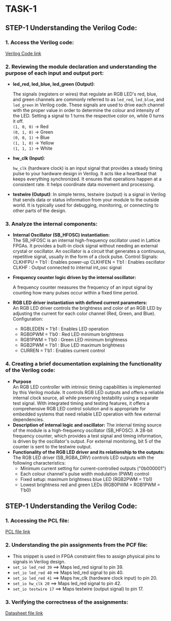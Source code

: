 # TASK-1

## STEP-1 Understanding the Verilog Code:

### **1. Access the Verilog code:**
[Verilog Code link](https://github.com/thesourcerer8/VSDSquadron_FM/blob/main/led_blue/top.v)

### **2. Reviewing the module declaration and understanding the purpose of each input and output port:**
+ **led_red, led_blue, led_green (Output)**:
 
  The signals (registers or wires) that regulate an RGB LED's red, blue, and green channels are commonly referred to as ``led_red``, ``led_blue``, and ``led_green`` in Verilog code.
  These signals are used to drive each channel with the proper value in order to determine the colour and intensity of the LED. Setting a signal to 1 turns the respective color on, while 0 turns it off.  
  ``(1, 0, 0)`` → Red  
  ``(0, 1, 0)`` → Green  
  ``(0, 0, 1)`` → Blue  
  ``(1, 1, 0)`` → Yellow  
  ``(1, 1, 1)`` → White
+ **hw_clk (Input)**:
 
  ``hw_clk`` (hardware clock) is an input signal that provides a steady timing pulse to your hardware design in Verilog. It acts like a heartbeat that keeps everything synchronized. It ensures that operations happen at a consistent rate. It helps coordinate data movement and processing.

+ **testwire (Output)**:
  In simple terms, testwire (output) is a signal in Verilog that sends data or status information from your module to the outside world. It is typically used for debugging, monitoring, or connecting to other parts of the design.

### **3. Analyze the internal components:**

+ **Internal Oscillator (SB_HFOSC) instantiation:**  
  The SB_HFOSC is an internal high-frequency oscillator used in Lattice FPGAs. It provides a built-in clock signal without needing an external crystal or oscillator. An oscillator is a circuit that generates a continuous, repetitive signal, usually in the form of a clock pulse.
  Control Signals:
    CLKHFPU = 1'b1 : Enables power-up
    CLKHFEN = 1'b1 : Enables oscillator
    CLKHF : Output connected to internal int_osc signal
  
+ **Frequency counter logic driven by the internal oscillator:**
  
  A frequency counter measures the frequency of an input signal by counting how many pulses occur within a fixed time period.
  
+ **RGB LED driver instantiation with defined current parameters:**  
  An RGB LED driver controls the brightness and color of an RGB LED by adjusting the current for each color channel (Red, Green, and Blue).
  Configuration:
    + RGBLEDEN = 1'b1 : Enables LED operation
    + RGB0PWM = 1'b0 : Red LED minimum brightness
    + RGB1PWM = 1'b0 : Green LED minimum brightness
    + RGB2PWM = 1'b1 : Blue LED maximum brightness
    + CURREN = 1'b1 : Enables current control
 
 ### **4. Creating a brief documentation explaining the functionality of the Verilog code:** 
 + **Purpose**  
  An RGB LED controller with intrinsic timing capabilities is implemented by this Verilog module.  It controls RGB LED outputs and offers a reliable internal clock source, all while preserving testability using a separate test signal.  With integrated timing and testing features, it offers a comprehensive RGB LED control solution and is appropriate for embedded systems that need reliable LED operation with few external dependencies.
+ **Description of internal logic and oscillator:**
The internal timing source of the module is a high-frequency oscillator (SB_HFOSC).  A 28-bit frequency counter, which provides a test signal and timing information, is driven by the oscillator's output.  For external monitoring, bit 5 of the counter is sent to the testwire output.
+ **Functionality of the RGB LED driver and its relationship to the outputs:**
  The RGB LED driver (SB_RGBA_DRV) controls LED outputs with the following characteristics:  
   + Minimum current setting for current-controlled outputs ("0b000001")  
   + Each colour channel's pulse width modulation (PWM) control  
   + Fixed setup: maximum brightness blue LED (RGB2PWM = 1'b1)  
   + Lowest brightness red and green LEDs (RGB0PWM = RGB1PWM = 1'b0)  

## STEP-1 Understanding the Verilog Code:  

### **1. Accessing the PCL file:**
[PCL file link](https://github.com/thesourcerer8/VSDSquadron_FM/blob/main/led_blue/VSDSquadronFM.pcf)  

### **2. Understanding the pin assignments from the PCF file:**
+ This snippet is used in FPGA constraint files to assign physical pins to signals in Verilog design.
+ ``set_io led_red 39`` ==>  Maps led_red signal to pin 39.
+ ``set_io led_red 40`` ==>  Maps led_red signal to pin 40.
+ ``set_io led_red 41`` ==>  Maps hw_clk (hardware clock input) to pin 20.
+ ``set_io hw_clk 20`` ==>  Maps led_red signal to pin 42.
+ ``set_io testwire 17`` ==>  Maps testwire (output signal) to pin 17.

### **3. Verifying the correctness of the assignments:**
[Datasheet file link](https://github.com/thesourcerer8/VSDSquadron_FM/blob/main/led_blue/VSDSquadronFM.pcf)  
